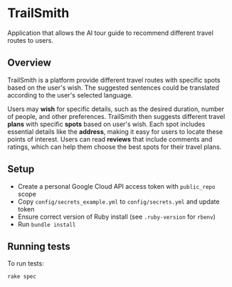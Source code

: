 # TrailSmith
Application that allows the AI tour guide to recommend different travel routes to users.

## Overview
TrailSmith is a platform provide different travel routes with specific spots based on the user's wish. The suggested sentences could be translated according to the user's selected language.

Users may **wish** for specific details, such as the desired duration, number of people, and other preferences. TrailSmith then suggests different travel **plans** with specific **spots** based on user's wish. Each spot includes essential details like the **address**, making it easy for users to locate these points of interest. Users can read **reviews** that include comments and ratings, which can help them choose the best spots for their travel plans.

## Setup

- Create a personal Google Cloud API access token with `public_repo` scope
- Copy `config/secrets_example.yml` to `config/secrets.yml` and update token
- Ensure correct version of Ruby install (see `.ruby-version` for `rbenv`)
- Run `bundle install`

## Running tests

To run tests:

```shell
rake spec
```

